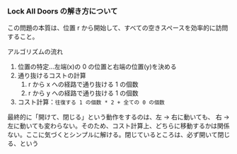 ### Lock All Doors の解き方について

この問題の本質は、位置 r から開始して、すべての空きスペースを効率的に訪問すること。

アルゴリズムの流れ

1. 位置の特定...左端(x)の 0 の位置と右端の位置(y)を決める
2. 通り抜けるコストの計算
   1. r から x への経路で通り抜ける 1 の個数
   2. r から y への経路で通り抜ける 1 の個数
3. コスト計算：`往復する 1 の個数 * 2 + 全ての 0 の個数`

最終的に「開けて、閉じる」という動作をするのは、左 → 右に動いても、
右 → 左に動いても変わらない。そのため、コスト計算上、どちらに移動するかは関係ない。ここに気づくとシンプルに解ける。閉じているところは、必ず開いて閉じる、という
